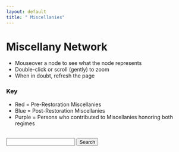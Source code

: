 ```yaml
---
layout: default
title: " Miscellanies"
---
```



# Miscellany Network
- Mouseover a node to see what the node represents
- Double-click or scroll (gently) to zoom
- When in doubt, refresh the page

### Key
- Red = Pre-Restoration Miscellanies
- Blue = Post-Restoration Miscellanies
- Purple = Persons who contributed to Miscellanies honoring both regimes



<br/>

<div class="ui-widget">
   <input id="search">
    <button type="button" onclick="searchNode()">Search</button>
</div>
<!-- <div class="image" style="margin:20px;">
    <br/>Use the slider to adjust links:
    <div id="slider" class="ui-slider ui-slider-horizontal ui-widget ui-widget-content ui-corner-all">
    	<a class="ui-slider-handle ui-state-default ui-corner-all" href="#" style="left: 0%;">
    	</a>
    </div>
</div> -->
<div id="network"></div>

<script src="http://d3js.org/d3.v3.min.js"></script>
<script src="https://ajax.googleapis.com/ajax/libs/jquery/1.11.3/jquery.min.js"></script>
<link rel="stylesheet" href="https://ajax.googleapis.com/ajax/libs/jqueryui/1.11.4/themes/smoothness/jquery-ui.css">
<script src="https://ajax.googleapis.com/ajax/libs/jqueryui/1.11.4/jquery-ui.min.js"></script>
<script src='miscellanynetwork.js'></script>